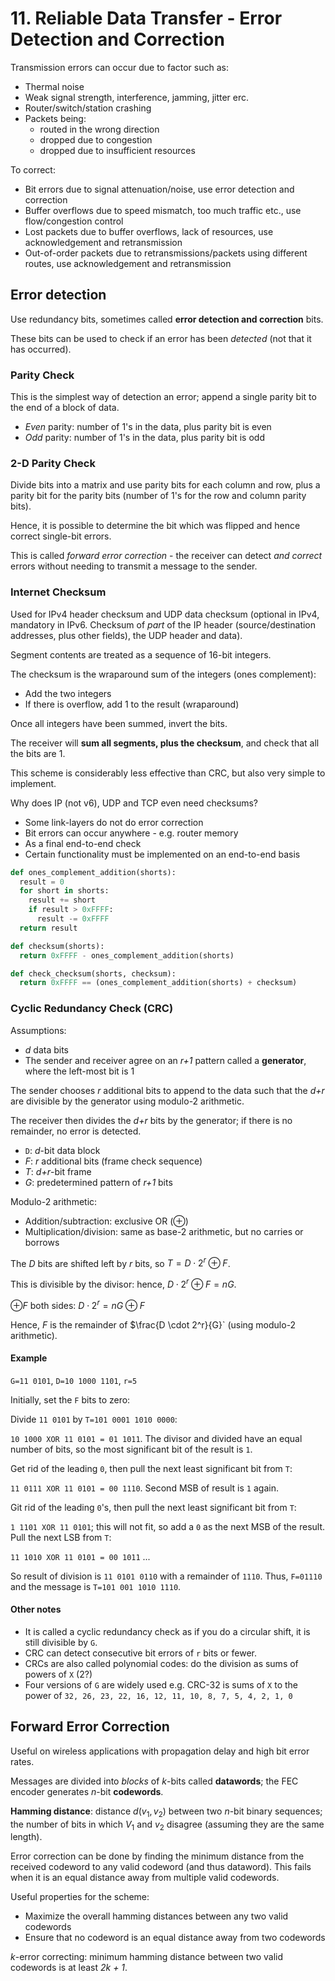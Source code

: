 # 11. Reliable Data Transfer - Error Detection and Correction

Transmission errors can occur due to factor such as:

- Thermal noise
- Weak signal strength, interference, jamming, jitter erc.
- Router/switch/station crashing
- Packets being:
  - routed in the wrong direction
  - dropped due to congestion
  - dropped due to insufficient resources

To correct:

- Bit errors due to signal attenuation/noise, use error detection and correction
- Buffer overflows due to speed mismatch, too much traffic etc., use flow/congestion control
- Lost packets due to buffer overflows, lack of resources, use acknowledgement and retransmission
- Out-of-order packets due to retransmissions/packets using different routes, use acknowledgement and retransmission

## Error detection

Use redundancy bits, sometimes called **error detection and correction** bits.

These bits can be used to check if an error has been *detected* (not that it has occurred).

### Parity Check

This is the simplest way of detection an error; append a single parity bit to the end of a block of data.

- *Even* parity: number of 1's in the data, plus parity bit is even
- *Odd* parity: number of 1's in the data, plus parity bit is odd

### 2-D Parity Check

Divide bits into a matrix and use parity bits for each column and row, plus a parity bit for the parity bits (number of 1's for the row and column parity bits).

Hence, it is possible to determine the bit which was flipped and hence correct single-bit errors.

This is called *forward error correction* - the receiver can detect *and correct* errors without needing to transmit a message to the sender.

### Internet Checksum

Used for IPv4 header checksum and UDP data checksum (optional in IPv4, mandatory in IPv6. Checksum of *part* of the IP header (source/destination addresses, plus other fields), the UDP header and data).

Segment contents are treated as a sequence of 16-bit integers.

The checksum is the wraparound sum of the integers (ones complement):

- Add the two integers
- If there is overflow, add 1 to the result (wraparound)

Once all integers have been summed, invert the bits.

The receiver will **sum all segments, plus the checksum**, and check that all the bits are 1.

This scheme is considerably less effective than CRC, but also very simple to implement.

Why does IP (not v6), UDP and TCP even need checksums?

- Some link-layers  do not do error correction
- Bit errors can occur anywhere - e.g. router memory
- As a final end-to-end check
- Certain functionality must be implemented on an end-to-end basis

```python
def ones_complement_addition(shorts):
  result = 0
  for short in shorts:
    result += short
    if result > 0xFFFF:
      result -= 0xFFFF
  return result

def checksum(shorts):
  return 0xFFFF - ones_complement_addition(shorts)

def check_checksum(shorts, checksum):
  return 0xFFFF == (ones_complement_addition(shorts) + checksum)
```

### Cyclic Redundancy Check (CRC)

Assumptions:

- *d* data bits
- The sender and receiver agree on an *r+1* pattern called a **generator**, where the left-most bit is 1

The sender chooses *r* additional bits to append to the data such that the *d+r* are divisible by the generator using modulo-2 arithmetic.

The receiver then divides the *d+r* bits by the generator; if there is no remainder, no error is detected.

- `D`: *d*-bit data block
- $F$: *r* additional bits (frame check sequence)
- $T$: *d+r*-bit frame
- $G$: predetermined pattern of *r+1* bits

Modulo-2 arithmetic:

- Addition/subtraction: exclusive OR ($\oplus$)
- Multiplication/division: same as base-2 arithmetic, but no carries or borrows

The $D$ bits are shifted left by *r* bits, so $T = D \cdot 2^r \oplus F$.

This is divisible by the divisor: hence, $D \cdot 2^r \oplus F = nG$.

$\oplus F$ both sides: $D \cdot 2^r = nG \oplus F$

Hence, $F$ is the remainder of $\frac{D \cdot 2^r}{G}` (using modulo-2 arithmetic).

#### Example

`G=11 0101`, `D=10 1000 1101`, `r=5`

Initially, set the `F` bits to zero:

Divide `11 0101` by `T=101 0001 1010 0000`:

`10 1000 XOR 11 0101 = 01 1011`. The divisor and divided have an equal number of bits, so the most significant bit of the result is `1`.

Get rid of the leading `0`, then pull the next least significant bit from `T`:

`11 0111 XOR 11 0101 = 00 1110`. Second MSB of result is `1` again.

Git rid of the leading `0`'s, then pull the next least significant bit from `T`:

`1 1101 XOR 11 0101`; this will not fit, so add a `0` as the next MSB of the result. Pull the next LSB from `T`:

`11 1010 XOR 11 0101 = 00 1011`
...

So result of division is `11 0101 0110` with a remainder of `1110`. Thus, `F=01110` and the message is `T=101 001 1010 1110`.

#### Other notes

- It is called a cyclic redundancy check as if you do a circular shift, it is still divisible by `G`.
- CRC can detect consecutive bit errors of `r` bits or fewer.
- CRCs are also called polynomial codes: do the division as sums of powers of `X` (2?)
- Four versions of `G` are widely used e.g. CRC-32 is sums of `X` to the power of `32, 26, 23, 22, 16, 12, 11, 10, 8, 7, 5, 4, 2, 1, 0`

## Forward Error Correction

Useful on wireless applications with propagation delay and high bit error rates.

Messages are divided into *blocks* of *k*-bits called **datawords**; the FEC encoder generates *n*-bit **codewords**.

**Hamming distance**: distance $d(v_1, v_2)$ between two *n*-bit binary sequences; the number of bits in which $V_1$ and $v_2$ disagree (assuming they are the same length).

Error correction can be done by finding the minimum distance from the received codeword to any valid codeword (and thus dataword). This fails when it is an equal distance away from multiple valid codewords.

Useful properties for the scheme:

- Maximize the overall hamming distances between any two valid codewords
- Ensure that no codeword is an equal distance away from two codewords

*k*-error correcting: minimum hamming distance between two valid codewords is at least *2k + 1*.
